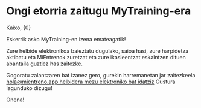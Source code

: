 # Ongi etorria zaitugu MyTraining-era

Kaixo, {0}

Eskerrik asko MyTraining-en izena emateagatik!

Zure helbide elektronikoa baieztatu dugulako, saioa hasi, zure harpidetza aktibatu eta MiEntrenok zuretzat eta zure ikasleentzat eskaintzen dituen abantaila guztiez has zaitezke.

Gogoratu zalantzaren bat izanez gero, gurekin harremanetan jar zaitezkeela [hola@mientreno.app helbidera mezu elektroniko bat idatziz](mailto:hola@mientreno.app) Gustura lagunduko dizugu!

Onena!